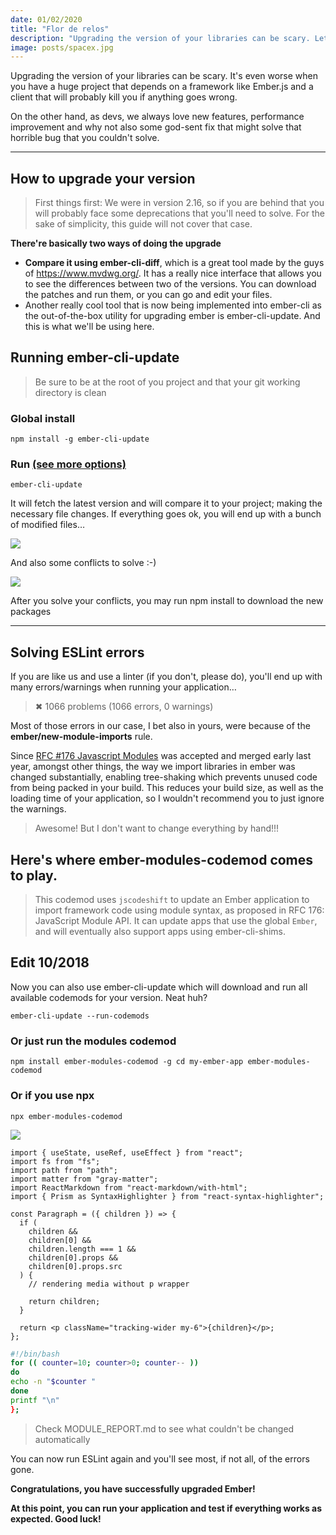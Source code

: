 ```yaml
---
date: 01/02/2020
title: "Flor de relos"
description: "Upgrading the version of your libraries can be scary. Lets make it easy"
image: posts/spacex.jpg
---
```


Upgrading the version of your libraries can be scary. It's even worse when you have a huge project that depends on a framework like Ember.js and a client that will probably kill you if anything goes wrong.

On the other hand, as devs, we always love new features, performance improvement and why not also some god-sent fix that might solve that horrible bug that you couldn't solve.

---

## How to upgrade your version

> First things first: We were in version 2.16, so if you are behind that you will probably face some deprecations that you'll need to solve. For the sake of simplicity, this guide will not cover that case.

**There're basically two ways of doing the upgrade**

- **Compare it using ember-cli-diff**, which is a great tool made by the guys of https://www.mvdwg.org/. It has a really nice interface that allows you to see the differences between two of the versions. You can download the patches and run them, or you can go and edit your files.
- Another really cool tool that is now being implemented into ember-cli as the out-of-the-box utility for upgrading ember is ember-cli-update. And this is what we'll be using here.

## Running ember-cli-update

> Be sure to be at the root of you project and that your git working directory is clean

### Global install

`npm install -g ember-cli-update`

### Run [(see more options)](https://github.com/ember-cli/ember-cli-update#options)

`ember-cli-update`

It will fetch the latest version and will compare it to your project; making the necessary file changes.
If everything goes ok, you will end up with a bunch of modified files…

![](posts/1.png)

And also some conflicts to solve :-)

![](posts/2.png)

After you solve your conflicts, you may run npm install to download the new packages

---

## Solving ESLint errors

If you are like us and use a linter (if you don't, please do), you'll end up with many errors/warnings when running your application…

> ✖ 1066 problems (1066 errors, 0 warnings)

Most of those errors in our case, I bet also in yours, were because of the **ember/new-module-imports** rule.

Since [RFC #176 Javascript Modules](https://github.com/emberjs/rfcs/blob/master/text/0176-javascript-module-api.md) was accepted and merged early last year, amongst other things, the way we import libraries in ember was changed substantially, enabling tree-shaking which prevents unused code from being packed in your build. This reduces your build size, as well as the loading time of your application, so I wouldn't recommend you to just ignore the warnings.

> Awesome! But I don't want to change everything by hand!!!

## Here's where ember-modules-codemod comes to play.

> This codemod uses `jscodeshift` to update an Ember application to import framework code using module syntax, as proposed in RFC 176: JavaScript Module API. It can update apps that use the global `Ember`, and will eventually also support apps using ember-cli-shims.

## Edit 10/2018

Now you can also use ember-cli-update which will download and run all available codemods for your version. Neat huh?

`ember-cli-update --run-codemods`

### Or just run the modules codemod

`npm install ember-modules-codemod -g cd my-ember-app ember-modules-codemod`

### Or if you use npx

`npx ember-modules-codemod`

![](posts/3.png)

```javascript{2,10-13,8}
import { useState, useRef, useEffect } from "react";
import fs from "fs";
import path from "path";
import matter from "gray-matter";
import ReactMarkdown from "react-markdown/with-html";
import { Prism as SyntaxHighlighter } from "react-syntax-highlighter";

const Paragraph = ({ children }) => {
  if (
    children &&
    children[0] &&
    children.length === 1 &&
    children[0].props &&
    children[0].props.src
  ) {
    // rendering media without p wrapper

    return children;
  }

  return <p className="tracking-wider my-6">{children}</p>;
};
```

```bash
#!/bin/bash
for (( counter=10; counter>0; counter-- ))
do
echo -n "$counter "
done
printf "\n"
};
```

> Check MODULE_REPORT.md to see what couldn't be changed automatically

You can now run ESLint again and you'll see most, if not all, of the errors gone.

**Congratulations, you have successfully upgraded Ember!**

**At this point, you can run your application and test if everything works as expected. Good luck!**
